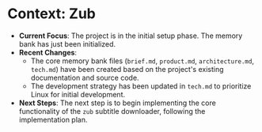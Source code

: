 # Context: Zub

- **Current Focus**: The project is in the initial setup phase. The memory bank has just been initialized.
- **Recent Changes**:
  - The core memory bank files (`brief.md`, `product.md`, `architecture.md`, `tech.md`) have been created based on the project's existing documentation and source code.
  - The development strategy has been updated in `tech.md` to prioritize Linux for initial development.
- **Next Steps**: The next step is to begin implementing the core functionality of the `zub` subtitle downloader, following the implementation plan.
